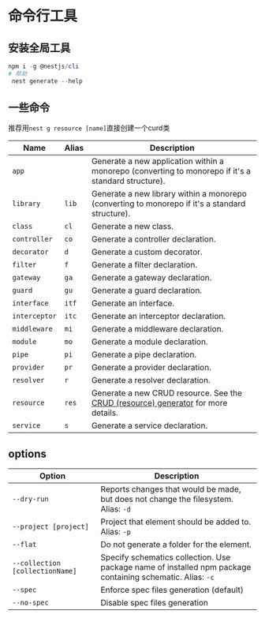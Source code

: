 # 命令行工具

## 安装全局工具

```powershell
npm i -g @nestjs/cli
# 帮助
 nest generate --help
```

## 一些命令

推荐用`nest g resource [name]`直接创建一个curd类

| Name          | Alias | Description                                                  |
| ------------- | ----- | ------------------------------------------------------------ |
| `app`         |       | Generate a new application within a monorepo (converting to monorepo if it's a standard structure). |
| `library`     | `lib` | Generate a new library within a monorepo (converting to monorepo if it's a standard structure). |
| `class`       | `cl`  | Generate a new class.                                        |
| `controller`  | `co`  | Generate a controller declaration.                           |
| `decorator`   | `d`   | Generate a custom decorator.                                 |
| `filter`      | `f`   | Generate a filter declaration.                               |
| `gateway`     | `ga`  | Generate a gateway declaration.                              |
| `guard`       | `gu`  | Generate a guard declaration.                                |
| `interface`   | `itf` | Generate an interface.                                       |
| `interceptor` | `itc` | Generate an interceptor declaration.                         |
| `middleware`  | `mi`  | Generate a middleware declaration.                           |
| `module`      | `mo`  | Generate a module declaration.                               |
| `pipe`        | `pi`  | Generate a pipe declaration.                                 |
| `provider`    | `pr`  | Generate a provider declaration.                             |
| `resolver`    | `r`   | Generate a resolver declaration.                             |
| `resource`    | `res` | Generate a new CRUD resource. See the [CRUD (resource) generator](https://docs.nestjs.com/recipes/crud-generator) for more details. |
| `service`     | `s`   | Generate a service declaration.                              |

## options

| Option                          | Description                                                  |
| ------------------------------- | ------------------------------------------------------------ |
| `--dry-run`                     | Reports changes that would be made, but does not change the filesystem. Alias: `-d` |
| `--project [project]`           | Project that element should be added to. Alias: `-p`         |
| `--flat`                        | Do not generate a folder for the element.                    |
| `--collection [collectionName]` | Specify schematics collection. Use package name of installed npm package containing schematic. Alias: `-c` |
| `--spec`                        | Enforce spec files generation (default)                      |
| `--no-spec`                     | Disable spec files generation                                |
